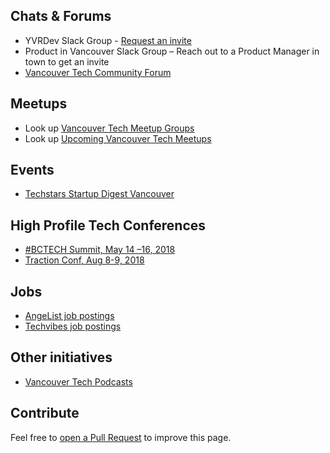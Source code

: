 ## Chats & Forums

* YVRDev Slack Group - [Request an invite](http://yvrdev.com)
* Product in Vancouver Slack Group – Reach out to a Product Manager in town to get an invite
* [Vancouver Tech Community Forum](https://community.vancouvertech.com)

## Meetups

* Look up [Vancouver Tech Meetup Groups]((https://www.meetup.com/find/tech/?allMeetups=false&radius=50&userFreeform=Vancouver%2C+BC&mcId=z867442&mcName=Vancouver%2C+British+Columbia%2C+CA&sort=default&eventFilter=mysugg))
* Look up [Upcoming Vancouver Tech Meetups](https://www.meetup.com/find/events/tech/?allMeetups=false&radius=50&userFreeform=Vancouver%2C+BC&mcId=z867442&mcName=Vancouver%2C+British+Columbia%2C+CA&eventFilter=mysugg)

## Events

* [Techstars Startup Digest Vancouver](https://www.startupdigest.com/digests/vancouver)

## High Profile Tech Conferences

* [#BCTECH Summit, May 14 –16, 2018](https://bctechsummit.ca/)
* [Traction Conf, Aug 8-9, 2018](https://www.tractionconf.io/)

## Jobs

* [AngeList job postings](https://angel.co/vancouver/jobs)
* [Techvibes job postings](https://jobs.techvibes.com/)

## Other initiatives

* [Vancouver Tech Podcasts](http://www.vancouvertechpodcast.ca/)

## Contribute

Feel free to [open a Pull Request](https://github.com/vancouvertechcom/www.vancouvertech.com/edit/master/README.md) to improve this page.
